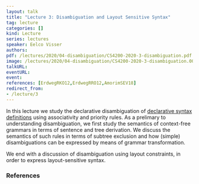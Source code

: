 ```yaml
---
layout: talk
title: "Lecture 3: Disambiguation and Layout Sensitive Syntax"
tag: lecture
categories: []
kind: Lecture
series: lectures
speaker: Eelco Visser
authors:
pdf: /lectures/2020/04-disambiguation/CS4200-2020-3-disambiguation.pdf
image: /lectures/2020/04-disambiguation/CS4200-2020-3-disambiguation.001.png
talkURL:
eventURL:
event:
references: [ErdwegRKO12,ErdwegRRO12,AmorimSEV18]
redirect_from:
- /lecture/3
---
```


In this lecture we study the declarative disambiguation of [declarative syntax definitions](/lectures/2020/09/04/declarative-syntax-definition/) using associativity and priority rules.
As a prelimary to understanding disambiguation, we first study the semantics of context-free grammars in terms of sentence and tree derivation.
We discuss the semantics of such rules in terms of subtree exclusion and how (simple) disambiguations can be expressed by means of grammar transformation.

We end with a discussion of disambiguation using layout constraints, in order to express layout-sensitive syntax.

### References
